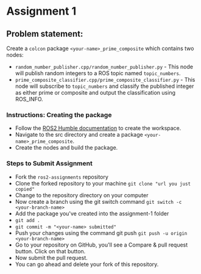 # Assignment 1
## Problem statement:
Create a `colcon` package `<your-name>_prime_composite` which contains two nodes:

- `random_number_publisher.cpp/random_number_publisher.py` - This node will publish random integers to a ROS topic named `topic_numbers`.
- `prime_composite_classifier.cpp/prime_composite_classifier.py` - This node will subscribe to `topic_numbers` and classify the published integer as either prime or composite and output the classification using ROS_INFO.

### Instructions: Creating the package
- Follow the [ROS2 Humble documentation](https://docs.ros.org/en/humble/Tutorials/Beginner-Client-Libraries/Creating-A-Workspace/Creating-A-Workspace.html) to create the workspace.
- Navigate to the src directory and create a package `<your-name>_prime_composite`.
- Create the nodes and build the package.

### Steps to Submit Assignment
* Fork the `ros2-assignments` repository
* Clone the forked repository to your machine `git clone "url you just copied"`
* Change to the repository directory on your computer
* Now create a branch using the git switch command `git switch -c <your-branch-name>`
* Add the package you've created into the assignment-1 folder
* `git add .`
* `git commit -m "<your-name> submitted"`
* Push your changes using the command git push `git push -u origin <your-branch-name>`
* Go to your repository on GitHub, you'll see a Compare & pull request button. Click on that button.
* Now submit the pull request.
* You can go ahead and delete your fork of this repository.